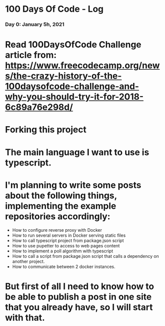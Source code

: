 # 100 Days Of Code - Log

### Day 0: January 5h, 2021
# Read 100DaysOfCode Challenge article from: https://www.freecodecamp.org/news/the-crazy-history-of-the-100daysofcode-challenge-and-why-you-should-try-it-for-2018-6c89a76e298d/
# Forking this project
# The main language I want to use is typescript. 
# I'm planning to write some posts about the following things, implementing the example repositories accordingly:
- How to configure reverse proxy with Docker
- How to run several servers in Docker serving static files
- How to call typescript project from package.json script
- How to use pupetter to access to web pages content
- How to implement a poll algorithm with typescript
- How to call a script from package.json script that calls a dependency on another project. 
- How to communicate between 2 docker instances.
# But first of all I need to know how to be able to publish a post in one site that you already have, so I will start with that. 
